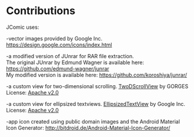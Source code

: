 Contributions
======

JComic uses:

-vector images provided by Google Inc.
https://design.google.com/icons/index.html

-a modified version of JUnrar for RAR file extraction.<br>
The original JUnrar by Edmund Wagner is available here: https://github.com/edmund-wagner/junrar<br>
My modified version is available here: https://github.com/koroshiya/junrar/

-a custom view for two-dimensional scrolling.
<a href="http://GORGES.us">TwoDScrollView</a> by GORGES
License: <a href="http://www.apache.org/licenses/LICENSE-2.0.html">Apache v2.0</a>

-a custom view for ellipsized textviews.
<a href="https://github.com/triposo/barone">EllipsizedTextView</a> by Google Inc.
License: <a href="http://www.apache.org/licenses/LICENSE-2.0.html">Apache v2.0</a>

-app icon created using public domain images and the Android Material Icon Generator: http://bitdroid.de/Android-Material-Icon-Generator/
